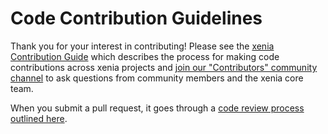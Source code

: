 # Code Contribution Guidelines

Thank you for your interest in contributing! Please see the [xenia Contribution Guide](https://developers.xenia.com/contribute/getting-started/) which describes the process for making code contributions across xenia projects and [join our "Contributors" community channel](https://community.xenia.com/core/channels/tickets) to ask questions from community members and the xenia core team.

When you submit a pull request, it goes through a [code review process outlined here](https://developers.xenia.com/contribute/getting-started/code-review/).
